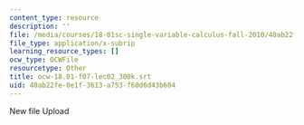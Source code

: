 ```yaml
---
content_type: resource
description: ''
file: /media/courses/18-01sc-single-variable-calculus-fall-2010/40ab22fe0e1f3613a753f60d6d43b604_ocw-18.01-f07-lec02_300k.srt
file_type: application/x-subrip
learning_resource_types: []
ocw_type: OCWFile
resourcetype: Other
title: ocw-18.01-f07-lec02_300k.srt
uid: 40ab22fe-0e1f-3613-a753-f60d6d43b604
---
```

New file Upload